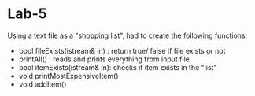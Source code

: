 # Lab-5
Using a text file as a "shopping list", had to create the following functions:
- bool fileExists(istream& in) : return true/ false if file exists or not
- printAll() : reads and prints everything from input file
- bool itemExists(istream& in): checks if item exists in the "list"
- void printMostExpensiveItem()
- void addItem()
